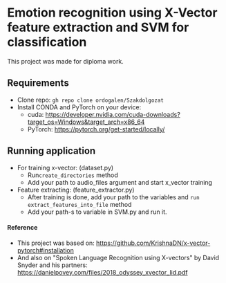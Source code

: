 
# Emotion recognition using X-Vector feature extraction and SVM for classification 
This project was made for diploma work.

## Requirements
- Clone repo: `gh repo clone ordogalen/Szakdolgozat`
- Install CONDA and PyTorch on your device: 
	- cuda: https://developer.nvidia.com/cuda-downloads?target_os=Windows&target_arch=x86_64
	- PyTorch: https://pytorch.org/get-started/locally/
	
## Running application
- For training x-vector: (dataset.py)
	- Run`create_directories` method
	- Add your path to audio_files argument and start x_vector training
- Feature extracting: (feature_extractor.py)
	- After training is done, add your path to the variables and `run extract_features_into_file` method
	- Add your path-s to variable in SVM.py and run it.

#### Reference
- This project was based on: https://github.com/KrishnaDN/x-vector-pytorch#installation
- And also on "Spoken Language Recognition using X-vectors" by David Snyder and his partners: https://danielpovey.com/files/2018_odyssey_xvector_lid.pdf
